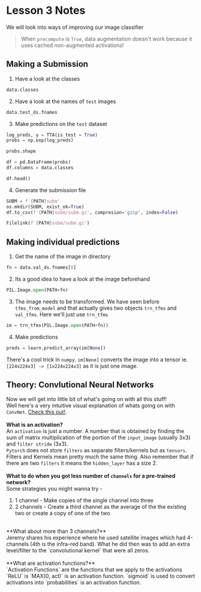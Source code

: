 # Lesson 3 Notes
We will look into ways of improving our image  classifier

>When `precompute` is `True`, data augmentation doesn't work because it uses cached non-augmented activations! 

## Making a Submission

1. Have a look at the classes 
```python
data.classes
```
2. Have a look at the names of `test` images
```python
data.test_ds.fnames
```
3. Make predictions on the `test` dataset
```python
log_preds, y = TTA(is_test = True)
probs = np.exp(log_preds)

probs.shape

df = pd.DataFrame(probs)
df.columns = data.classes

df.head()
```
4. Generate the submission file
```python
SUBM = f'{PATH}subm'
os.mkdir(SUBM, exist_ok=True)
df.to_csv(f'{PATH}subm/subm.gz', compresion='gzip', index=False) 

Filelink(f'{PATH}subm/subm.gz')
```

## Making individual predictions 
1. Get the name of the image in directory
```python
fn = data.val_ds.fnames[8]
```
2. Its a good idea to have a look at the image beforehand
```python
PIL.Image.open(PATH+fn)
```
3. The image needs to be transformed. We have seen before `tfms_from_model` and that actually gives two objects `trn_tfms` and `val_tfms`.
Here we'll just use `trn_tfms`
```python
im = trn_tfms(PIL.Image.open(PATH+fn))
```
4. Make predictions
```python
preds = learn.predict_array(im[None])
```
There's a cool trick in `numpy`. `im[None]` converts the image into a tensor ie. `[224x224x3] -> [1x224x224x3]` as it is just one image.

## Theory: Convlutional Neural Networks
Now we will get into little bit of what's going on with all this stuff!<br>
Well here's a very intuitive visual explanation of whats going on with `ConvNet`. [Check this out!](https://www.youtube.com/watch?v=Oqm9vsf_hvU). 
<br><br>
**What is an activation?**
<br>
An `activation` is just a number. A number that is obtained by finding the sum of matrix multiplication of the portion of the `input_image` (usually 3x3) and `filter stride` (3x3).
<br>
`Pytorch` does not store `filters` as separate filters/kernels but as `tensors`. Filters and  Kernels mean pretty much the same thing.
Also remember that if there are two `filters` it means the `hidden_layer` has a size 2.
<br><br>
**What to do when you got less number of `channels` for a pre-trained network?**<br>
Some strategies you might wanna try -
1. 1 channel  - Make copies of the single channel into three
1. 2 channels - Create a third channel as the average of the the existing two or create a copy of one of the two

<br>
**What about more than 3 channels?**<br>
Jeremy shares his experience where he used satellite images which had 4-channels (4th is the infra-red band). What he did then was to add an extra level/filter to the `convolutional kernel` that were all zeros.
<br><br>
**What are activation functions?**
<br>
`Activation Functions` are the functions that we apply to the activations `ReLU` is `MAX(0, act)` is an activation function. `sigmoid` 
is used to convert activations into `probabilities` is an activation function.







